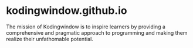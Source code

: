 # kodingwindow.github.io
The mission of Kodingwindow is to inspire learners by providing a comprehensive and pragmatic approach to programming and making them realize their unfathomable potential.
